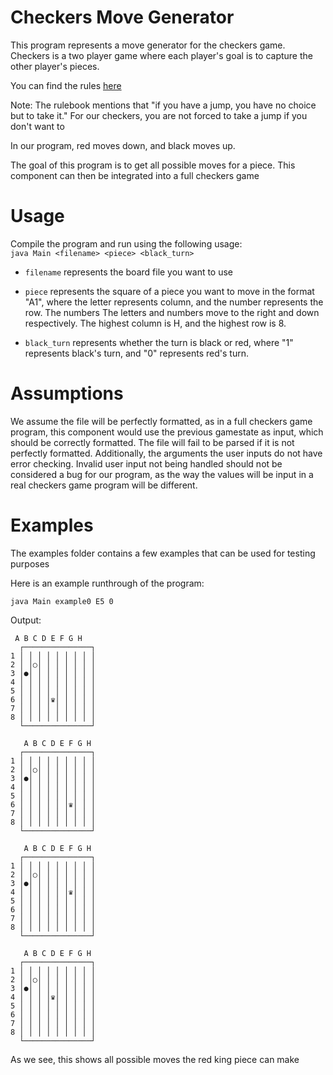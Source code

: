 # Checkers Move Generator
This program represents a move generator for the checkers game. Checkers is a two player game where each player's goal is to capture the other player's pieces.

You can find the rules [here](https://officialgamerules.org/game-rules/checkers/)

Note: The rulebook mentions that "if you have a jump, you have no choice but to take it." For our checkers, you are not forced to take a jump if you don't want to

In our program, red moves down, and black moves up.

The goal of this program is to get all possible moves for a piece. This component can then be integrated into a full checkers game

# Usage

Compile the program and run using the following usage:  
`java Main <filename> <piece> <black_turn>`

* `filename` represents the board file you want to use

* `piece` represents the square of a piece you want to move in the format "A1", where the letter represents column, and the number represents the row. The numbers  The letters and numbers move to the right and down respectively. The highest column is H, and the highest row is 8.

* `black_turn` represents whether the turn is black or red, where "1" represents black's turn, and "0" represents red's turn.

# Assumptions
We assume the file will be perfectly formatted, as in a full checkers game program, this component would use the previous gamestate as input, which should be correctly formatted. The file will fail to be parsed if it is not perfectly formatted. Additionally, the arguments the user inputs do not have error checking. Invalid user input not being handled should not be considered a bug for our program, as the way the values will be input in a real checkers game program will be different.

# Examples

The examples folder contains a few examples that can be used for testing purposes

Here is an example runthrough of the program:

`java Main example0 E5 0`

Output:
```
 A B C D E F G H
  ┌───────────────┐
1 │ │ │ │ │ │ │ │ │
2 │ │○│ │ │ │ │ │ │
3 │●│ │ │ │ │ │ │ │
4 │ │ │ │ │ │ │ │ │
5 │ │ │ │ │ │ │ │ │
6 │ │ │ │♛│ │ │ │ │
7 │ │ │ │ │ │ │ │ │
8 │ │ │ │ │ │ │ │ │
  └───────────────┘

   A B C D E F G H
  ┌───────────────┐
1 │ │ │ │ │ │ │ │ │
2 │ │○│ │ │ │ │ │ │
3 │●│ │ │ │ │ │ │ │
4 │ │ │ │ │ │ │ │ │
5 │ │ │ │ │ │ │ │ │
6 │ │ │ │ │ │♛│ │ │
7 │ │ │ │ │ │ │ │ │
8 │ │ │ │ │ │ │ │ │
  └───────────────┘

   A B C D E F G H
  ┌───────────────┐
1 │ │ │ │ │ │ │ │ │
2 │ │○│ │ │ │ │ │ │
3 │●│ │ │ │ │ │ │ │
4 │ │ │ │ │ │♛│ │ │
5 │ │ │ │ │ │ │ │ │
6 │ │ │ │ │ │ │ │ │
7 │ │ │ │ │ │ │ │ │
8 │ │ │ │ │ │ │ │ │
  └───────────────┘

   A B C D E F G H
  ┌───────────────┐
1 │ │ │ │ │ │ │ │ │
2 │ │○│ │ │ │ │ │ │
3 │●│ │ │ │ │ │ │ │
4 │ │ │ │♛│ │ │ │ │
5 │ │ │ │ │ │ │ │ │
6 │ │ │ │ │ │ │ │ │
7 │ │ │ │ │ │ │ │ │
8 │ │ │ │ │ │ │ │ │
  └───────────────┘
```

As we see, this shows all possible moves the red king piece can make

